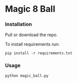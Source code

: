 # Magic 8 Ball

### Installation

Pull or download the repo.

To install requirements run:

````
pip install -r requirements.txt
```` 

### Usage
````
python magic_ball.py
````